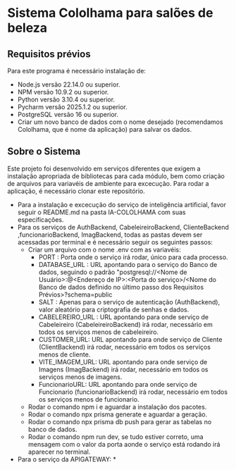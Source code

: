 # Sistema Cololhama para salões de beleza

## Requisitos prévios
Para este programa é necessário instalação de:
- Node.js versão 22.14.0 ou superior.
- NPM versão 10.9.2 ou superior.
- Python versão 3.10.4 ou superior.
- Pycharm versão 2025.1.2 ou superior.
- PostgreSQL versão 16 ou superior.
- Criar um novo banco de dados com o nome desejado (recomendamos Cololhama, que é nome da aplicação) para salvar os dados.

## Sobre o Sistema
Este projeto foi desenvolvido em serviços diferentes que exigem a instalação apropriada de bibliotecas para cada módulo, bem como criação de arquivos para variavéis de ambiente para excecução.
Para rodar a aplicação, é necessário clonar este repositório.
- Para a instalação e excecução do serviço de inteligência artificial, favor seguir o README.md na pasta IA-COLOLHAMA com suas especificações.
- Para os serviços de AuthBackend, CabeleireiroBackend, ClienteBackend ,funcionarioBackend, ImagBackend, todas as pastas devem ser acessadas por terminal e é necessário seguir os seguintes passos:
  * Criar um arquivo com o nome .env com as variavéis:
    * PORT : Porta onde o serviço irá rodar, único para cada processo.
    * DATABASE_URL : URL apontando para o serviço do Banco de dados, seguindo o padrão "postgresql://<Nome de Usuário>:<Senha de acesso>@<Endereço de IP>:<Porta do serviço>/<Nome do Banco de dados definido no último passo dos Requisitos Prévios>?schema=public
    * SALT : Apenas para o serviço de autenticação (AuthBackend), valor aleatório para criptografia de senhas e dados.
    * CABELEREIRO_URL : URL apontando para onde serviço de Cabeleireiro (CabeleireiroBackend) irá rodar, necessário em todos os serviços menos de cabeleireiro.
    * CUSTOMER_URL: URL apontando para onde serviço de Cliente (ClientBackend) irá rodar, necessário em todos os serviços menos de cliente.
    * VITE_IMAGEM_URL: URL apontando para onde serviço de Imagens (ImagBackend) irá rodar, necessário em todos os serviços menos de imagens.
    * FuncionarioURL: URL apontando para onde serviço de Funcionario (funcionarioBackend) irá rodar, necessário em todos os serviços menos de funcionario.
  * Rodar o comando npm i e aguardar a instalação dos pacotes.
  * Rodar o comando npx prisma generate e aguardar a geração.
  * Rodar o comando npx prisma db push para gerar as tabelas no banco de dados.
  * Rodar o comando npm run dev, se tudo estiver correto, uma mensagem com o valor da porta aonde o serviço está rodando irá aparecer no terminal.
- Para o serviço da APIGATEWAY:
  * 
